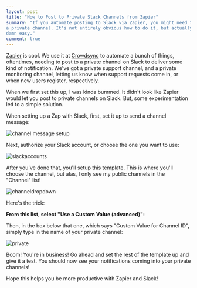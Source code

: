 ```yaml
---
layout: post
title: "How to Post to Private Slack Channels from Zapier"
summary: "If you automate posting to Slack via Zapier, you might need to post to
a private channel. It's not entirely obvious how to do it, but actually pretty
damn easy."
comment: true
---
```


[Zapier][zapier] is cool. We use it at [Crowdsync][cs] to automate a bunch of
things, oftentimes, needing to post to a private channel on Slack to deliver
some kind of notification. We've got a private support channel, and a private
monitoring channel, letting us know when support requests come in, or when new
users register, respectively.

When we first set this up, I was kinda bummed. It didn't look like Zapier would
let you post to private channels on Slack. But, some experimentation led to a
simple solution.

When setting up a Zap with Slack, first, set it up to send a channel message:

![channel message setup][channel]

Next, authorize your Slack account, or choose the one you want to use:

![slackaccounts][slackaccounts]

After you've done that, you'll setup this template. This is where you'll choose
the channel, but alas, I only see my public channels in the "Channel" list!

![channeldropdown][channeldropdown]

Here's the trick: 

**From this list, select "Use a Custom Value (advanced)":**

Then, in the box below that one, which says "Custom Value for Channel ID",
simply type in the name of your private channel:

![private][private]

Boom! You're in business! Go ahead and set the rest of the template up and give
it a test. You should now see your notifications coming into your private
channels!

Hope this helps you be more productive with Zapier and Slack!

[zapier]: https://zapier.com
[cs]: https://www.crowdsync.io
[channel]: https://dl.dropbox.com/s/depll6viwkjuoc3/Screenshot%202017-10-16%2011.00.56.png
[slackaccounts]: https://dl.dropbox.com/s/2qy8qlgva513eju/Screenshot%202017-10-16%2011.01.12.png 
[channeldropdown]: https://dl.dropbox.com/s/f3uvc5rc3mppf3l/Screenshot%202017-10-16%2011.01.34.png
[private]: https://dl.dropbox.com/s/ue7ljvf906iefcn/Screenshot%202017-10-16%2011.01.49.png

